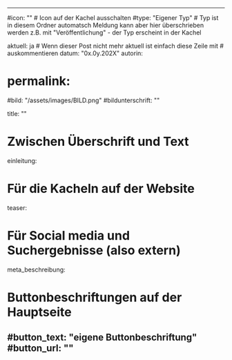 ---

#icon: "" # Icon auf der Kachel ausschalten
#type: "Eigener Typ" # Typ ist in diesem Ordner automatsch Meldung kann aber hier überschrieben werden z.B. mit "Veröffentlichung" - der Typ erscheint in der Kachel

aktuell: ja # Wenn dieser Post nicht mehr aktuell ist einfach diese Zeile mit # auskommentieren
datum: "0x.0y.202X"
autorin: 

# permalink:
#bild: "/assets/images/BILD.png"
#bildunterschrift: ""

title: ""

# Zwischen Überschrift und Text
einleitung: 

# Für die Kacheln auf der Website
teaser: 

# Für Social media und Suchergebnisse (also extern)
meta_beschreibung: 

# Buttonbeschriftungen auf der Hauptseite
#button_text: "eigene Buttonbeschriftung"
#button_url: ""
---